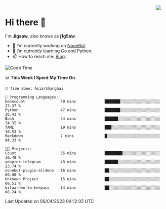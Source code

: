 <a href="#">
  <img align="right" src="https://github-readme-stats.vercel.app/api?username=j1g5awi&count_private=true&show_icons=true&title_color=80070B&text_color=B3B3B3&bg_color=212121&icon_color=80070B" />
</a>

# Hi there 👋

I'm **Jigsaw**, also knows as **j1g5aw**.

- 🔭 I’m currently working on [NoneBot](https://github.com/nonebot).
- 🌱 I’m currently learning Go and Python.
- 📫 How to reach me: [Blog](https://blog.maddestroyer.xyz/).

<!--START_SECTION:waka-->
![Code Time](http://img.shields.io/badge/Code%20Time-1%2C099%20hrs%2046%20mins-blue)

📊 **This Week I Spent My Time On** 

```text
🕑︎ Time Zone: Asia/Shanghai

💬 Programming Languages: 
beancount                49 mins             ███████░░░░░░░░░░░░░░░░░░   27.37 % 
Python                   47 mins             ███████░░░░░░░░░░░░░░░░░░   26.42 % 
Bash                     44 mins             ██████░░░░░░░░░░░░░░░░░░░   24.32 % 
YAML                     19 mins             ███░░░░░░░░░░░░░░░░░░░░░░   10.53 % 
Markdown                 7 mins              █░░░░░░░░░░░░░░░░░░░░░░░░   04.33 % 

🐱‍💻 Projects: 
Count                    55 mins             ████████░░░░░░░░░░░░░░░░░   30.48 % 
adapter-telegram         43 mins             ██████░░░░░░░░░░░░░░░░░░░   23.74 % 
nonebot-plugin-all4one   16 mins             ██░░░░░░░░░░░░░░░░░░░░░░░   09.08 % 
Unknown Project          15 mins             ██░░░░░░░░░░░░░░░░░░░░░░░   08.51 % 
bitwarden-to-keepass     14 mins             ██░░░░░░░░░░░░░░░░░░░░░░░   08.24 % 
```


 Last Updated on 06/04/2023 04:12:05 UTC
<!--END_SECTION:waka-->
